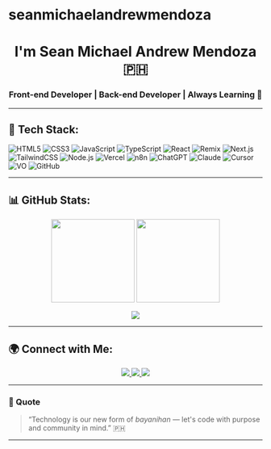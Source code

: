 # seanmichaelandrewmendoza



<!-- 🌞 SEAN MICHAEL ANDREW MENDOZA | GITHUB PROFILE -->

<h1 align="center"> I'm Sean Michael Andrew Mendoza 🇵🇭</h1>
<h3 align="center">Front-end Developer | Back-end Developer | Always Learning 🚀</h3>

---

## 🧠 Tech Stack:

![HTML5](https://img.shields.io/badge/HTML5-E34F26?style=for-the-badge&logo=html5&logoColor=white)
![CSS3](https://img.shields.io/badge/CSS3-1572B6?style=for-the-badge&logo=css3&logoColor=white)
![JavaScript](https://img.shields.io/badge/JavaScript-F7DF1E?style=for-the-badge&logo=javascript&logoColor=black)
![TypeScript](https://img.shields.io/badge/TypeScript-3178C6?style=for-the-badge&logo=typescript&logoColor=white)
![React](https://img.shields.io/badge/React-20232A?style=for-the-badge&logo=react&logoColor=61DAFB)
![Remix](https://img.shields.io/badge/Remix-000000?style=for-the-badge&logo=remix&logoColor=white)
![Next.js](https://img.shields.io/badge/Next.js-000000?style=for-the-badge&logo=next.js&logoColor=white)
![TailwindCSS](https://img.shields.io/badge/TailwindCSS-38B2AC?style=for-the-badge&logo=tailwindcss&logoColor=white)
![Node.js](https://img.shields.io/badge/Node.js-43853D?style=for-the-badge&logo=node.js&logoColor=white)
![Vercel](https://img.shields.io/badge/Vercel-000000?style=for-the-badge&logo=vercel&logoColor=white)
![n8n](https://img.shields.io/badge/n8n-EA4C89?style=for-the-badge&logo=n8n&logoColor=white)
![ChatGPT](https://img.shields.io/badge/ChatGPT-74AA9C?style=for-the-badge&logo=openai&logoColor=white)
![Claude](https://img.shields.io/badge/Claude-111111?style=for-the-badge&logo=anthropic&logoColor=white)
![Cursor](https://img.shields.io/badge/Cursor-007ACC?style=for-the-badge&logo=visualstudiocode&logoColor=white)
![VO](https://img.shields.io/badge/VO_AI-8A2BE2?style=for-the-badge&logo=ai&logoColor=white)
![GitHub](https://img.shields.io/badge/GitHub-171515?style=for-the-badge&logo=github&logoColor=white)

---

## 📊 GitHub Stats:

<p align="center">
  <img src="https://github-readme-stats.vercel.app/api?username=seanmichaelandrewmendoza&show_icons=true&theme=tokyonight&hide_border=true" height="165"/>
  <img src="https://github-readme-streak-stats.herokuapp.com/?user=seanmichaelandrewmendoza&theme=tokyonight&hide_border=true" height="165"/>
</p>

<p align="center">
  <img src="https://github-readme-stats.vercel.app/api/top-langs/?username=seanmichaelandrewmendoza&layout=compact&theme=tokyonight&hide_border=true" />
</p>

---

## 🌍 Connect with Me:

<p align="center">
  <a href="https://linkedin.com/in/seanmichaelandrewmendoza" target="_blank">
    <img src="https://img.shields.io/badge/LinkedIn-0A66C2?style=for-the-badge&logo=linkedin&logoColor=white"/>
  </a>
  <a href="https://sean-michael-andrew-mendoza.vercel.app/" target="_blank">
    <img src="https://img.shields.io/badge/Portfolio-FFD700?style=for-the-badge&logo=firefox&logoColor=black"/>
  </a>
  <a href="https://github.com/seanmichaelandrewmendoza" target="_blank">
    <img src="https://img.shields.io/badge/GitHub-171515?style=for-the-badge&logo=github&logoColor=white"/>
  </a>
</p>

---

### 💬 Quote
> “Technology is our new form of *bayanihan* — let's code with purpose and community in mind.” 🇵🇭

---

